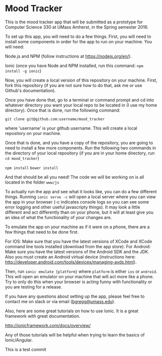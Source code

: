 # Mood Tracker

This is the mood tracker app that will be submitted as a prototype for Computer Science 330 at UMass Amherst, in the Spring semester 2016. 

To set up this app, you will need to do a few things. First, you will need to install some components in order for the app to run on your machine. You will need:



Node.js and NPM (follow instructions at https://nodejs.org/en/).

Ionic (once you have Node and NPM installed, run this command: `npm install -g ionic`)



Now, you will create a local version of this repository on your machine. First, fork this repository (if you are not sure how to do that, ask me or use Github's documentation).

Once you have done that, go to a terminal or command prompt and cd into whatever directory you want your local repo to be located in (I use my home directory). Once that is done, run the following command:

`git clone git@github.com:username/mood_tracker`

where 'username' is your github username. This will create a local repository on your machine.

Once that is done, and you have a copy of the repository, you are going to need to install a few more components. Run the following two commands in the directory of your local repository (if you are in your home directory, run `cd mood_tracker`)

`npm install`
`bower install`

And that should be all you need! The code we will be working on is all located in the folder `www/js`

To actually run the app and see what it looks like, you can do a few different things.
Running `ionic serve -c` will open a local server where you can view the app in your browser (-c indicates console logs so you can see some error logging and other useful javascripty things). It may look a little different and act differently than on your phone, but it will at least give you an idea of what the functionality of your changes are.

To emulate the app on your machine as if it were on a phone, there are a few things that need to be done first.

For IOS: Make sure that you have the latest versions of XCode and XCode command line tools installed (download from the app store).
For Android: Make sure you have the latest versions of the Android SDK and the JDK. Also you must create an Android virtual device (instructions here: http://developer.android.com/tools/devices/managing-avds.html).

Then, run `ionic emulate {platform}` where `platform` is either `ios` or `android`. This will open an emulator on your machine that will act more like a phone. Try to only do this when your browser is acting funny with functionality or you are testing for a release.

If you have any questions about setting up the app, please feel free to contact me on slack or via email (bgregg@umass.edu).

Also, here are some great tutorials on how to use Ionic. It is a great framework with great documentation.

http://ionicframework.com/docs/overview/

Any of those tutorials will be helpful when trying to learn the basics of Ionic/Angular.

This is a test commit